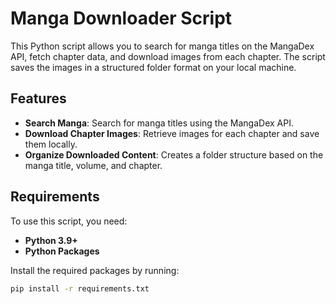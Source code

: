 # Manga Downloader Script

This Python script allows you to search for manga titles on the MangaDex API, fetch chapter data, and download images from each chapter. The script saves the images in a structured folder format on your local machine.

## Features

- **Search Manga**: Search for manga titles using the MangaDex API.
- **Download Chapter Images**: Retrieve images for each chapter and save them locally.
- **Organize Downloaded Content**: Creates a folder structure based on the manga title, volume, and chapter.

## Requirements

To use this script, you need:

- **Python 3.9+**
- **Python Packages**


Install the required packages by running:

```bash
pip install -r requirements.txt
